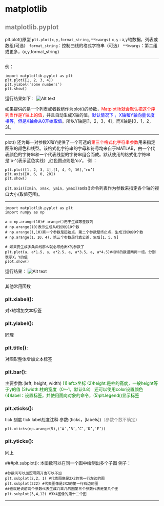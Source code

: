 # matplotlib
## <font color = gray>matplotlib.pyplot</font>
plt.plot()原型
`plt.plot(x,y,format_string,**kwargs)`
`x,y` : x,y轴数据，列表或数组(可选）
`format_string`：控制曲线的格式字符串（可选）
`**kwargs`：第二组或更多，(x,y,format_string)
***
例：

```
import matplotlib.pyplot as plt
plt.plot([1, 2, 3, 4])
plt.ylabel(‘some numbers’)
plt.show()
```
运行结果如下：
![Alt text](https://i.loli.net/2019/10/29/adTK3o6qkUyjVZ5.jpg)


如果提供的是一个列表或者数组作为plot()的参数，<font color = red>Matplotlib就会默认把这个序列当作是Y轴上的值</font>，并且自动生成X轴的值，<font color = blue>默认情况下 ，X轴和Y轴向量长度相等，但是X轴会从0开始取值</font>。所以Y轴是[1，2，3，4]，而X轴是[0，1，2，3]。
***

plot() 还为每一对参数X和Y提供了一个可选的<font color = red>第三个格式化字符串参数</font>用来指定图形的颜色和线型。该格式化字符串的字母和符号均来自于MATLAB，由一个代表颜色的字符串和一个代表线型的字符串组合而成。默认使用的格式化字符串是’b-‘（表示蓝色实线）,红色圆点则是‘co’。
例 ：

```
plt.plot([1, 2, 3, 4],[1, 4, 9, 16],’ro’)
plt.axis([0, 6, 0, 20])
plt.show()
```

`plt.axis([xmin, xmax, ymin, ymax])`axis()命令列表作为参数来指定各个轴的视口大小(取值范围)。
***

```
import matplotlib.pyplot as plt
import numpy as np

a = np.arange(10)# arange()用于生成等差数列
# np.arange(10)表示生成从0到9的10个数
# np.arange(1,10)第一个参数是起始点，第二个参数是终止点，生成1到9的9个数
# np.arange(1，10，4)，第三个参数是代表公差，生成[1，5，9]

# 如果要生成多条曲线那么就必须给出X的参数了
plt.plot(a, a*1.5, a, a*2.5, a, a*3.5, a, a*4.5)#相邻的数据两两一组，分别表示X，Y的值
plot.show()
```
运行结果：
![Alt text](https://i.loli.net/2019/10/29/dEC1nfFbwAWBaez.jpg)


***
其他常用函数

### plt.xlabel():
对x轴增加文本标签

### plt.ylabel():
同理

### plt.title(): 
对图形整体增加文本标签

### plt.bar(): 
主要参数:(left, height, width)
<font color = green>(1)left:x坐标
(2)height:是柱的高度，一般height等于y的值
(3)width:柱的宽度（0～1，默认0.8）
还可以使用color设置颜色
(4)label：设置标签，并使用面向对象的命令，(5)plt.legend()显示标签</font>

### plt.xticks():
tick 刻度
tick label刻度注释
参数:(ticks，[labels])<font color = gray>（参数个数不确定）</font>

```
plt.xticks(np.arange(5),(‘A’,’B’,’C’,’D’,’E’))
```

### plt.yticks():
同上

###plt.subplot():
本函数可以在同一个图中绘制出多个子图
例子：

```
#参数间可以加逗号隔开也可以不加
plt.subplot(2,2, 1) #代表图像是2X2的第一行左边的图
plt.subplot(222) #代表图像是2X2的第一行右边的图
##也就是说前两个参数代表生成几乘几的图第三个参数代表是第几个图
plt.subplot(3,4,12) #3X4图像的第十二个图

```
***



